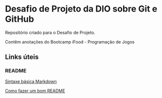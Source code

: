 # Desafio de Projeto da DIO sobre Git e GitHub
Repositório criado para o Desafio de Projeto.

Contêm anotações do Bootcamp iFood - Programação de Jogos

## Links úteis

### README
[Sintaxe básica Markdown](https://www.markdownguide.org/basic-syntax/)

[Como fazer um bom README](https://blog.rocketseat.com.br/como-fazer-um-bom-readme/)
